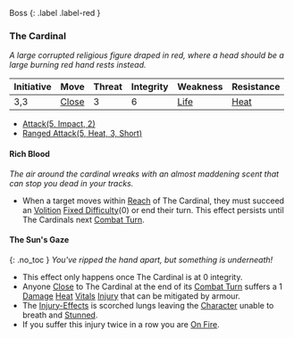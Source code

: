 Boss {: .label .label-red }

### The Cardinal
_A large corrupted religious figure draped in red, where a head should be a large burning red hand rests instead._

|Initiative|Move|Threat|Integrity|Weakness|Resistance|
|---|---|---|---|---|---|
|3,3|[Close](https://github.com/bombasticSlacks/Aspirant/blob/ddd84a4cc30e7699bc2dec8c6022731c9b12a718/Game/Core/Movement#Close)|3|6|[Life](https://github.com/bombasticSlacks/Aspirant/blob/ddd84a4cc30e7699bc2dec8c6022731c9b12a718/Game/Core/Injury#Life)|[Heat](https://github.com/bombasticSlacks/Aspirant/blob/ddd84a4cc30e7699bc2dec8c6022731c9b12a718/Game/Core/Injury#Heat)|

- [Attack(5, Impact, 2)](https://github.com/bombasticSlacks/Aspirant/blob/ddd84a4cc30e7699bc2dec8c6022731c9b12a718/Game/Core/Character-Actions#Attack\(X,%20TYPE,%20DAMAGE\))
- [Ranged Attack(5, Heat, 3, Short)](https://github.com/bombasticSlacks/Aspirant/blob/ddd84a4cc30e7699bc2dec8c6022731c9b12a718/Game/Core/Character-Actions#Ranged%20Attack\(X,%20TYPE,%20DAMAGE,%20RANGE\))

#### Rich Blood
_The air around the cardinal wreaks with an almost maddening scent that can stop you dead in your tracks._
- When a target moves within [Reach](https://github.com/bombasticSlacks/Aspirant/blob/ddd84a4cc30e7699bc2dec8c6022731c9b12a718/Game/Core/Movement#Reach) of The Cardinal, they must succeed an [Volition](https://github.com/bombasticSlacks/Aspirant/blob/ddd84a4cc30e7699bc2dec8c6022731c9b12a718/Game/Core/Spirit#Volition) [Fixed Difficulty](https://github.com/bombasticSlacks/Aspirant/blob/ddd84a4cc30e7699bc2dec8c6022731c9b12a718/Game/Core/Skills#Fixed%20Difficulty)(0) or end their turn. This effect persists until The Cardinals next [Combat Turn](https://github.com/bombasticSlacks/Aspirant/blob/ddd84a4cc30e7699bc2dec8c6022731c9b12a718/Game/Core/Terminology#Combat%20Turn).

#### The Sun's Gaze
{: .no_toc } _You've ripped the hand apart, but something is underneath!_
- This effect only happens once The Cardinal is at 0 integrity.
- Anyone [Close](https://github.com/bombasticSlacks/Aspirant/blob/ddd84a4cc30e7699bc2dec8c6022731c9b12a718/Game/Core/Movement#Close) to The Cardinal at the end of its [Combat Turn](https://github.com/bombasticSlacks/Aspirant/blob/ddd84a4cc30e7699bc2dec8c6022731c9b12a718/Game/Core/Terminology#Combat%20Turn) suffers a 1 [Damage](https://github.com/bombasticSlacks/Aspirant/blob/ddd84a4cc30e7699bc2dec8c6022731c9b12a718/Game/Core/Terminology#Damage) [Heat](https://github.com/bombasticSlacks/Aspirant/blob/ddd84a4cc30e7699bc2dec8c6022731c9b12a718/Game/Core/Injury#Heat) [Vitals](https://github.com/bombasticSlacks/Aspirant/blob/ddd84a4cc30e7699bc2dec8c6022731c9b12a718/Game/Core/Injury#Vitals) [Injury](https://github.com/bombasticSlacks/Aspirant/blob/ddd84a4cc30e7699bc2dec8c6022731c9b12a718/Game/Core/Injury) that can be mitigated by armour.
- The [Injury-Effects](https://github.com/bombasticSlacks/Aspirant/blob/ddd84a4cc30e7699bc2dec8c6022731c9b12a718/Game/Core/Injury-Effects) is scorched lungs leaving the [Character](https://github.com/bombasticSlacks/Aspirant/blob/ddd84a4cc30e7699bc2dec8c6022731c9b12a718/Game/Core/Terminology#Character) unable to breath and [Stunned](https://github.com/bombasticSlacks/Aspirant/blob/ddd84a4cc30e7699bc2dec8c6022731c9b12a718/Game/Core/Effects#Stunned).
- If you suffer this injury twice in a row you are [On Fire](https://github.com/bombasticSlacks/Aspirant/blob/ddd84a4cc30e7699bc2dec8c6022731c9b12a718/Game/Core/Effects#On%20Fire).